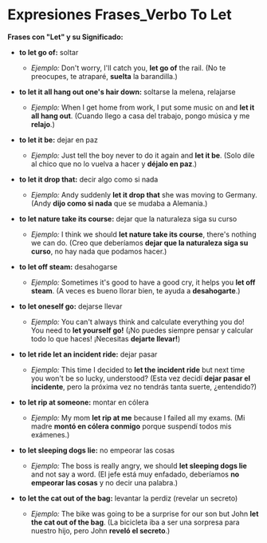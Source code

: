 # Expresiones Frases_Verbo To Let



**Frases con "Let" y su Significado:**

*   **to let go of:** soltar
    *   *Ejemplo:* Don't worry, I'll catch you, **let go of** the rail. (No te preocupes, te atraparé, **suelta** la barandilla.)

*   **to let it all hang out   one's hair down:** soltarse la melena, relajarse
    *   *Ejemplo:* When I get home from work, I put some music on and **let it all hang out**. (Cuando llego a casa del trabajo, pongo música y me **relajo**.)

*   **to let it be:** dejar en paz
    *   *Ejemplo:* Just tell the boy never to do it again and **let it be**. (Solo dile al chico que no lo vuelva a hacer y **déjalo en paz**.)

*   **to let it drop that:** decir algo como si nada
    *   *Ejemplo:* Andy suddenly **let it drop that** she was moving to Germany. (Andy **dijo como si nada** que se mudaba a Alemania.)

*   **to let nature take its course:** dejar que la naturaleza siga su curso
    *   *Ejemplo:* I think we should **let nature take its course**, there's nothing we can do. (Creo que deberíamos **dejar que la naturaleza siga su curso**, no hay nada que podamos hacer.)

*   **to let off steam:** desahogarse
    *   *Ejemplo:* Sometimes it's good to have a good cry, it helps you **let off steam**. (A veces es bueno llorar bien, te ayuda a **desahogarte**.)

*   **to let oneself go:** dejarse llevar
    *   *Ejemplo:* You can't always think and calculate everything you do! You need to **let yourself go!** (¡No puedes siempre pensar y calcular todo lo que haces! ¡Necesitas **dejarte llevar!**)

*   **to let ride   let an incident ride:** dejar pasar
    *   *Ejemplo:* This time I decided to **let the incident ride** but next time you won't be so lucky, understood? (Esta vez decidí **dejar pasar el incidente**, pero la próxima vez no tendrás tanta suerte, ¿entendido?)

*   **to let rip at someone:** montar en cólera
    *   *Ejemplo:* My mom **let rip at me** because I failed all my exams. (Mi madre **montó en cólera conmigo** porque suspendí todos mis exámenes.)

*   **to let sleeping dogs lie:** no empeorar las cosas
    *   *Ejemplo:* The boss is really angry, we should **let sleeping dogs lie** and not say a word. (El jefe está muy enfadado, deberíamos **no empeorar las cosas** y no decir una palabra.)

*   **to let the cat out of the bag:** levantar la perdiz (revelar un secreto)
    *   *Ejemplo:* The bike was going to be a surprise for our son but John **let the cat out of the bag**. (La bicicleta iba a ser una sorpresa para nuestro hijo, pero John **reveló el secreto**.)

